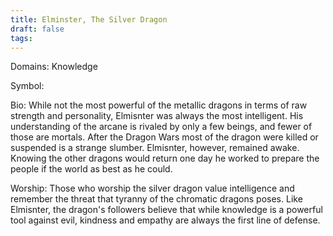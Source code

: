 ```yaml
---
title: Elminster, The Silver Dragon
draft: false
tags:
---
```

 
Domains: Knowledge

Symbol:

Bio: While not the most powerful of the metallic dragons in terms of raw strength and personality, Elmisnter was always the most intelligent. His understanding of the arcane is rivaled by only a few beings, and fewer of those are mortals. After the Dragon Wars most of the dragon were killed or suspended is a strange slumber. Elmisnter, however, remained awake. Knowing the other dragons would return one day he worked to prepare the people if the world as best as he could.

Worship: Those who worship the silver dragon value intelligence and remember the threat that tyranny of the chromatic dragons poses. Like Elmisnter, the dragon's followers believe that while knowledge is a powerful tool against evil, kindness and empathy are always the first line of defense.
